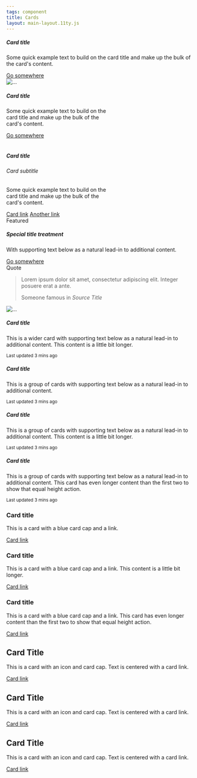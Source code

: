 ```yaml
---
tags: component
title: Cards
layout: main-layout.11ty.js
---
```


<div class="card">
  <div class="card-body">
    <h5 class="card-title">Card title</h5>
    <p class="card-text">Some quick example text to build on the card title and make up the bulk of the card's content.</p>
    <a href="#" class="btn btn-primary">Go somewhere</a>
  </div>
</div>

<div class="card" style="width: 18rem;">
  <img src="{{ '/assets/img/handsome-dan.jpg' | relative_url }}" class="card-img-top" alt="...">
  <div class="card-body">
    <h5 class="card-title">Card title</h5>
    <p class="card-text">Some quick example text to build on the card title and make up the bulk of the
        card's content.</p>
    <a href="#" class="btn btn-primary">Go somewhere</a>
  </div>
</div>
<br>
<div class="card mb-3" style="width: 18rem;">
  <div class="card-body">
    <h5 class="card-title">Card title</h5>
    <h6 class="card-subtitle mb-2 text-muted">Card subtitle</h6>
    <p class="card-text">Some quick example text to build on the card title and make up the bulk of the card's content.</p>
    <a href="#" class="card-link">Card link</a>
    <a href="#" class="card-link">Another link</a>
  </div>
</div>

<div class="card mb-3">
  <div class="card-header">
      Featured
  </div>
  <div class="card-body">
      <h5 class="card-title">Special title treatment</h5>
      <p class="card-text">With supporting text below as a natural lead-in to additional content.</p>
      <a href="#" class="btn btn-primary">Go somewhere</a>
  </div>
</div>

<div class="card mb-3">
  <div class="card-header">
      Quote
  </div>
  <div class="card-body">
    <blockquote class="blockquote mb-0 mt-0 border-0">
        <p>Lorem ipsum dolor sit amet, consectetur adipiscing elit. Integer posuere erat a ante.</p>
        <footer class="blockquote-footer">Someone famous in <cite title="Source Title">Source
                Title</cite></footer>
    </blockquote>
  </div>
  </div>
</div>
<div class="col-12">
  <div class="card mb-3" style="max-width: 540px;">
    <div class="row no-gutters">
      <div class="col-md-4">
        <img src="{{ '/assets/img/harkness-tower.jpg' | relative_url }}" class="card-img" alt="...">
      </div>
      <div class="col-md-8">
        <div class="card-body">
            <h5 class="card-title">Card title</h5>
            <p class="card-text">This is a wider card with supporting text below as a natural lead-in to
                additional content. This content is a little bit longer.</p>
            <p class="card-text"><small class="text-muted">Last updated 3 mins ago</small></p>
        </div>
      </div>
    </div>
  </div>
 </div>
<div class="card-group mb-3">
<div class="card">
    <div class="card-body">
        <h5 class="card-title">Card title</h5>
        <p class="card-text">This is a group of cards with supporting text below as a natural lead-in to
            additional content.</p>
        <p class="card-text"><small class="text-muted">Last updated 3 mins ago</small></p>
    </div>
</div>
<div class="card">
    <div class="card-body">
        <h5 class="card-title">Card title</h5>
        <p class="card-text">This is a group of cards with supporting text below as a natural lead-in to
            additional content. This content is a little bit longer.</p>
        <p class="card-text"><small class="text-muted">Last updated 3 mins ago</small></p>
    </div>
</div>
<div class="card">
    <div class="card-body">
        <h5 class="card-title">Card title</h5>
        <p class="card-text">This is a group of cards with supporting text below as a natural lead-in to
            additional content. This card has even longer content than the first two to show that equal
            height action.</p>
        <p class="card-text"><small class="text-muted">Last updated 3 mins ago</small></p>
    </div>
</div>
</div>
<div class="card-deck mb-3">
<div class="card custom-card-cap dark-blue">
    <div class="card-body">
        <h3 class="card-title text-yale">Card title</h3>
        <p class="card-text">This is a card with a blue card cap and a link.</p>
      <a href="#" class="card-link">Card link</a>
    </div>
</div>
<div class="card custom-card-cap dark-blue">
    <div class="card-body">
        <h3 class="card-title text-yale">Card title</h3>
        <p class="card-text">This is a card with a blue card cap and a link. This content is a little bit longer.</p>
        <a href="#" class="card-link">Card link</a>
    </div>
</div>
<div class="card custom-card-cap dark-blue">
    <div class="card-body">
        <h3 class="card-title text-yale">Card title</h3>
        <p class="card-text">This is a card with a blue card cap and a link. This card has even longer content than the first two to show that equal
            height action.</p>
        <a href="#" class="card-link">Card link</a>    </div>
</div>
<div class="card-deck mt-3 mb-3">
<div class="card text-center custom-card-cap green">
    <span class="fa fa-universal-access mt-5 text-success" aria-hidden="true"  style="font-size: 3.5rem;"></span>
    <div class="card-body">
        <h2 class="card-title text-success">Card Title</h2>
        <p class="card-text">This is a card with an icon and card cap. Text is centered with a card link.</p>
       <a href="#" class="card-link">Card link</a>
    </div>
</div>
<div class="card text-center custom-card-cap orange">
 <span class="fa fa-universal-access mt-5 text-warning" aria-hidden="true"  style="font-size: 3.5rem;"></span>
    <div class="card-body">
        <h2 class="card-title text-warning">Card Title</h2>
        <p class="card-text">This is a card with an icon and card cap. Text is centered with a card link.</p>
        <a href="#" class="card-link">Card link</a>
    </div>
</div>
<div class="card text-center custom-card-cap blue">
 <span class="fa fa-universal-access mt-5 text-primary" aria-hidden="true"  style="font-size: 3.5rem;"></span>
    <div class="card-body">
        <h2 class="card-title text-primary">Card Title</h2>
        <p class="card-text">This is a card with an icon and card cap. Text is centered with a card link.</p>
        <a href="#" class="card-link">Card link</a>
    </div>
</div>

